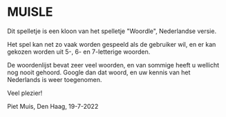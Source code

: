 # MUISLE
Dit spelletje is een kloon van het spelletje "Woordle", Nederlandse versie.

Het spel kan net zo vaak worden gespeeld als de gebruiker wil, en er kan
gekozen worden uit 5-, 6- en 7-letterige woorden.

De woordenlijst bevat zeer veel woorden, en van sommige heeft u wellicht
nog nooit gehoord. Google dan dat woord, en uw kennis van het Nederlands
is weer toegenomen.

Veel plezier!

Piet Muis,
Den Haag, 19-7-2022
